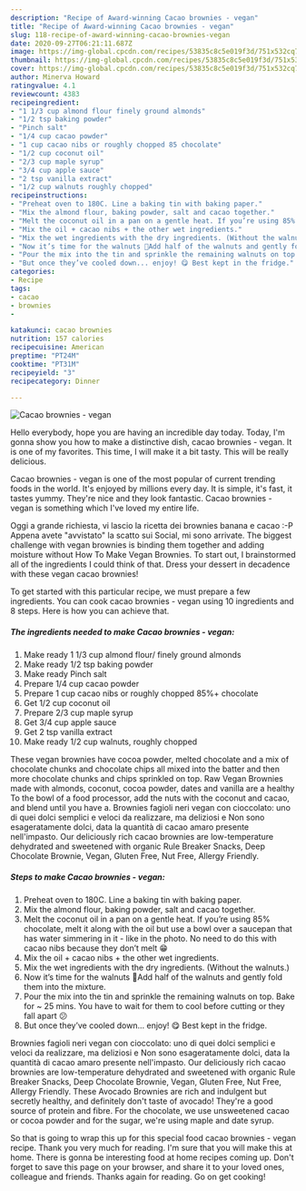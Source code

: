 ```yaml
---
description: "Recipe of Award-winning Cacao brownies - vegan"
title: "Recipe of Award-winning Cacao brownies - vegan"
slug: 118-recipe-of-award-winning-cacao-brownies-vegan
date: 2020-09-27T06:21:11.687Z
image: https://img-global.cpcdn.com/recipes/53835c8c5e019f3d/751x532cq70/cacao-brownies-vegan-recipe-main-photo.jpg
thumbnail: https://img-global.cpcdn.com/recipes/53835c8c5e019f3d/751x532cq70/cacao-brownies-vegan-recipe-main-photo.jpg
cover: https://img-global.cpcdn.com/recipes/53835c8c5e019f3d/751x532cq70/cacao-brownies-vegan-recipe-main-photo.jpg
author: Minerva Howard
ratingvalue: 4.1
reviewcount: 4383
recipeingredient:
- "1 1/3 cup almond flour finely ground almonds"
- "1/2 tsp baking powder"
- "Pinch salt"
- "1/4 cup cacao powder"
- "1 cup cacao nibs or roughly chopped 85 chocolate"
- "1/2 cup coconut oil"
- "2/3 cup maple syrup"
- "3/4 cup apple sauce"
- "2 tsp vanilla extract"
- "1/2 cup walnuts roughly chopped"
recipeinstructions:
- "Preheat oven to 180C. Line a baking tin with baking paper."
- "Mix the almond flour, baking powder, salt and cacao together."
- "Melt the coconut oil in a pan on a gentle heat. If you’re using 85% chocolate, melt it along with the oil but use a bowl over a saucepan that has water simmering in it - like in the photo. No need to do this with cacao nibs because they don’t melt 😁"
- "Mix the oil + cacao nibs + the other wet ingredients."
- "Mix the wet ingredients with the dry ingredients. (Without the walnuts.)"
- "Now it’s time for the walnuts 🎉Add half of the walnuts and gently fold them into the mixture."
- "Pour the mix into the tin and sprinkle the remaining walnuts on top. Bake for ~ 25 mins. You have to wait for them to cool before cutting or they fall apart 😕"
- "But once they’ve cooled down... enjoy! 😋 Best kept in the fridge."
categories:
- Recipe
tags:
- cacao
- brownies
- 

katakunci: cacao brownies  
nutrition: 157 calories
recipecuisine: American
preptime: "PT24M"
cooktime: "PT31M"
recipeyield: "3"
recipecategory: Dinner

---
```



![Cacao brownies - vegan](https://img-global.cpcdn.com/recipes/53835c8c5e019f3d/751x532cq70/cacao-brownies-vegan-recipe-main-photo.jpg)

Hello everybody, hope you are having an incredible day today. Today, I'm gonna show you how to make a distinctive dish, cacao brownies - vegan. It is one of my favorites. This time, I will make it a bit tasty. This will be really delicious.

Cacao brownies - vegan is one of the most popular of current trending foods in the world. It's enjoyed by millions every day. It is simple, it's fast, it tastes yummy. They're nice and they look fantastic. Cacao brownies - vegan is something which I've loved my entire life.

Oggi a grande richiesta, vi lascio la ricetta dei brownies banana e cacao :-P Appena avete &#34;avvistato&#34; la scatto sui Social, mi sono arrivate. The biggest challenge with vegan brownies is binding them together and adding moisture without How To Make Vegan Brownies. To start out, I brainstormed all of the ingredients I could think of that. Dress your dessert in decadence with these vegan cacao brownies!


To get started with this particular recipe, we must prepare a few ingredients. You can cook cacao brownies - vegan using 10 ingredients and 8 steps. Here is how you can achieve that.

<!--inarticleads1-->

##### The ingredients needed to make Cacao brownies - vegan:

1. Make ready 1 1/3 cup almond flour/ finely ground almonds
1. Make ready 1/2 tsp baking powder
1. Make ready Pinch salt
1. Prepare 1/4 cup cacao powder
1. Prepare 1 cup cacao nibs or roughly chopped 85%+ chocolate
1. Get 1/2 cup coconut oil
1. Prepare 2/3 cup maple syrup
1. Get 3/4 cup apple sauce
1. Get 2 tsp vanilla extract
1. Make ready 1/2 cup walnuts, roughly chopped


These vegan brownies have cocoa powder, melted chocolate and a mix of chocolate chunks and chocolate chips all mixed into the batter and then more chocolate chunks and chips sprinkled on top. Raw Vegan Brownies made with almonds, coconut, cocoa powder, dates and vanilla are a healthy To the bowl of a food processor, add the nuts with the coconut and cacao, and blend until you have a. Brownies fagioli neri vegan con cioccolato: uno di quei dolci semplici e veloci da realizzare, ma deliziosi e Non sono esageratamente dolci, data la quantità di cacao amaro presente nell&#39;impasto. Our deliciously rich cacao brownies are low-temperature dehydrated and sweetened with organic Rule Breaker Snacks, Deep Chocolate Brownie, Vegan, Gluten Free, Nut Free, Allergy Friendly. 

<!--inarticleads2-->

##### Steps to make Cacao brownies - vegan:

1. Preheat oven to 180C. Line a baking tin with baking paper.
1. Mix the almond flour, baking powder, salt and cacao together.
1. Melt the coconut oil in a pan on a gentle heat. If you’re using 85% chocolate, melt it along with the oil but use a bowl over a saucepan that has water simmering in it - like in the photo. No need to do this with cacao nibs because they don’t melt 😁
1. Mix the oil + cacao nibs + the other wet ingredients.
1. Mix the wet ingredients with the dry ingredients. (Without the walnuts.)
1. Now it’s time for the walnuts 🎉Add half of the walnuts and gently fold them into the mixture.
1. Pour the mix into the tin and sprinkle the remaining walnuts on top. Bake for ~ 25 mins. You have to wait for them to cool before cutting or they fall apart 😕
1. But once they’ve cooled down... enjoy! 😋 Best kept in the fridge.


Brownies fagioli neri vegan con cioccolato: uno di quei dolci semplici e veloci da realizzare, ma deliziosi e Non sono esageratamente dolci, data la quantità di cacao amaro presente nell&#39;impasto. Our deliciously rich cacao brownies are low-temperature dehydrated and sweetened with organic Rule Breaker Snacks, Deep Chocolate Brownie, Vegan, Gluten Free, Nut Free, Allergy Friendly. These Avocado Brownies are rich and indulgent but secretly healthy, and definitely don&#39;t taste of avocado! They&#39;re a good source of protein and fibre. For the chocolate, we use unsweetened cacao or cocoa powder and for the sugar, we&#39;re using maple and date syrup. 

So that is going to wrap this up for this special food cacao brownies - vegan recipe. Thank you very much for reading. I'm sure that you will make this at home. There is gonna be interesting food at home recipes coming up. Don't forget to save this page on your browser, and share it to your loved ones, colleague and friends. Thanks again for reading. Go on get cooking!
